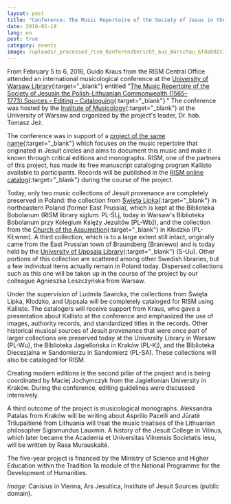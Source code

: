 ```yaml
---
layout: post
title: "Conference: The Music Repertoire of the Society of Jesus in the Polish-Lithuanian Commonwealth (1565–1773)"
date: 2016-02-19
lang: en
post: true
category: events
image: /uploads/_processed_/csm_Konferenzbericht_aus_Warschau_6fdab02c3a.jpg
---
```



From February 5 to 6, 2016, Guido Kraus from the RISM Central Office attended an international musicological conference at the [University of Warsaw Library](http://www.buw.uw.edu.pl/en/){:target="_blank"} entitled "[The Music Repertoire of the Society of Jesusin the Polish-Lithuanian Commonwealth (1565–1773).Sources – Editing – Cataloguing](http://fontesmusicae.pl/conferences/our-conference-on-5th-6th-february-already/){:target="_blank"}." The conference was hosted by the [Institute of Musicology](http://www.imuz.uw.edu.pl/index.php/en/){:target="_blank"} at the University of Warsaw and organized by the project's leader, Dr. hab. Tomasz Jeż.

The conference was in support of a [project of the same name](http://fontesmusicae.pl/projects/){:target="_blank"} which focuses on the music repertoire that originated in Jesuit circles and aims to document this music and make it known through critical editions and monographs. RISM, one of the partners of this project, has made its free manuscript cataloging program Kallisto available to participants. Records will be published in the [RISM online catalog](https://opac.rism.info/metaopac/start.do?View=rism){:target="_blank"} during the course of the project.

Today, only two music collections of Jesuit provenance are completely preserved in Poland: the collection from [Święta Lipka](http://www.swieta-lipka.pl/){:target="_blank"} in northeastern Poland (former East Prussia), which is kept at the Biblioteka Bobolanum (RISM library siglum: PL-ŚLj, today in Warsaw's Biblioteka Bobolanum przy Kolegium Księży Jezuitów [PL-Wb]), and the collection from the [Church of the Assumption](http://www.klodzko.pl/en/for-tourists/monuments-of-klodzko/173-the-church){:target="_blank"} in Kłodzko (PL-KŁwnm). A third collection, which is to a large extent still intact, originally came from the East Prussian town of Braunsberg (Braniewo) and is today held by the [University of Uppsala Library](http://www.ub.uu.se/){:target="_blank"} (S-Uu). Other portions of this collection are scattered among other Swedish libraries, but a few individual items actually remain in Poland today. Dispersed collections such as this one will be taken up in the course of the project by our colleague Agnieszka Leszczyńska from Warsaw.

Under the supervision of Ludmiła Sawicka, the collections from Święta Lipka, Kłodzko, and Uppsala will be completely cataloged for RISM using Kallisto. The catalogers will receive support from Kraus, who gave a presentation about Kallisto at the conference and emphasized the use of images, authority records, and standardized titles in the records. Other historical musical sources of Jesuit provenance that were once part of larger collections are preserved today at the University Library in Warsaw (PL-Wu), the Biblioteka Jagiellońska in Kraków (PL-Kj), and the Biblioteka Diecezjalna w Sandomierzu in Sandomierz (PL-SA). These collections will also be cataloged for RISM.

Creating modern editions is the second pillar of the project and is being coordinated by Maciej Jochymczyk from the Jagiellonian University in Kraków. During the conference, editing guidelines were discussed intensively.

A third outcome of the project is musicological monographs. Aleksandra Patalas from Kraków will be writing about Asprilio Pacelli and Jūratė Trilupaitienė from Lithuania will treat the music treatises of the Lithuanian philosopher Sigismundus Lauxmin. A history of the Jesuit College in Vilinus, which later became the Academia et Universitas Vilnensis Societatis Iesu, will be written by Rasa Murauskaitė.

The five-year project is financed by the Ministry of Science and Higher Education within the Tradition 1a module of the National Programme for the Development of Humanities.

_Image:_ Canisius in Vienna, Ars Jesuitica, Institute of Jesuit Sources (public domain).



<script type="text/javascript">var switchTo5x=true;</script><script type="text/javascript" src="http://w.sharethis.com/button/buttons.js"></script><script type="text/javascript">stLight.options({publisher: "9b601438-1ce1-49d8-bfd7-9cff5df54c17", doNotHash: false, doNotCopy: false, hashAddressBar: false});</script>